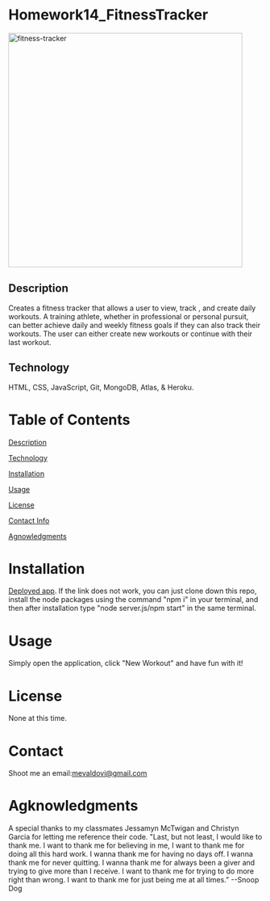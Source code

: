 # Homework14_FitnessTracker
<img width="464" alt="fitness-tracker" src="https://user-images.githubusercontent.com/83307023/135528279-7452f284-1dac-4639-9314-ddcff1de1958.PNG">


## Description
Creates a fitness tracker that allows a user to view, track , and create daily workouts. A training athlete, whether in professional or personal pursuit, can better achieve daily and weekly fitness goals if they can also track their workouts. The user can either create new workouts or continue with their last workout.

## Technology 
HTML, CSS, JavaScript, Git, MongoDB, Atlas, & Heroku.

# Table of Contents
[Description](https://github.com/mevaldovi/Homework14_FitnessTracker#Description)

[Technology](https://github.com/mevaldovi/Homework14_FitnessTracker#Technology)

[Installation](https://github.com/mevaldovi/Homework14_FitnessTracker#Installation)


[Usage](https://github.com/mevaldovi/Homework14_FitnessTracker#Usage)


[License](https://github.com/mevaldovi/Homework14_FitnessTracker#License)


[Contact Info](https://github.com/mevaldovi/Homework14_FitnessTracker#Contact)


[Agnowledgments](https://github.com/mevaldovi/Homework14_FitnessTracker#Agknowledgments)

# Installation
[Deployed app](https://fitness-tracker-mv.herokuapp.com/?id=611d8e37e2be680016012733). 
If the link does not work, you can just clone down this repo, install the node packages using the command "npm i" in your terminal, and then after installation type "node server.js/npm start" in the same terminal.
# Usage
Simply open the application, click "New Workout" and have fun with it!
# License
None at this time.
# Contact
Shoot me an email:[mevaldovi@gmail.com](mailto:mevaldovi@gmail.com)
# Agknowledgments
A special thanks to my classmates Jessamyn McTwigan and Christyn Garcia for letting me reference their code.
"Last, but not least, I would like to thank me. I want to thank me for believing in me, I want to thank me for doing all this hard work. I wanna thank me for having no days off. I wanna thank me for never quitting. I wanna thank me for always been a giver and trying to give more than I receive. I want to thank me for trying to do more right than wrong. I want to thank me for just being me at all times.” --Snoop Dog
